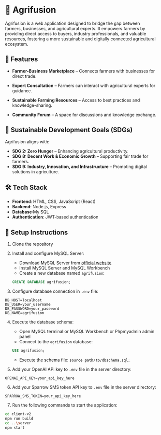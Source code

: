 # 🌾 Agrifusion

Agrifusion is a web application designed to bridge the gap between farmers, businesses, and agricultural experts. It empowers farmers by providing direct access to buyers, industry professionals, and valuable resources, fostering a more sustainable and digitally connected agricultural ecosystem.

## 🚀 Features

- **Farmer-Business Marketplace** – Connects farmers with businesses for direct trade.

- **Expert Consultation** – Farmers can interact with agricultural experts for guidance.

- **Sustainable Farming Resources** – Access to best practices and knowledge-sharing.

- **Community Forum** – A space for discussions and knowledge exchange.

## 🎯 Sustainable Development Goals (SDGs)

Agrifusion aligns with:

- **SDG 2: Zero Hunger** – Enhancing agricultural productivity.
- **SDG 8: Decent Work & Economic Growth** – Supporting fair trade for farmers.
- **SDG 9: Industry, Innovation, and Infrastructure** – Promoting digital solutions in agriculture.

## 🛠️ Tech Stack

- **Frontend**: HTML, CSS, JavaScript (React)
- **Backend**: Node.js, Express
- **Database**:My SQL
- **Authentication**: JWT-based authentication



## 🚀 Setup Instructions

1. Clone the repository

2. Install and configure MySQL Server:
   - Download MySQL Server from [official website](https://dev.mysql.com/downloads/mysql/)
   - Install MySQL Server and MySQL Workbench
   - Create a new database named `agrifusion`:
   ```sql
   CREATE DATABASE agrifusion;
   ```

3. Configure database connection  in `.env` file:
```
DB_HOST=localhost
DB_USER=your_username
DB_PASSWORD=your_password
DB_NAME=agrifusion
```
4. Execute the database schema:
   - Open MySQL terminal or MySQL Workbench or Phpmyadmin admin panel
   - Connect to the `agrifusion` database:
   ```sql
   USE agrifusion;
   ```
   - Execute the schema file:
   `source path/to/dbschema.sql;`

5. Add your OpenAI API key to `.env` file in the server directory:

```OPENAI_API_KEY=your_api_key_here```

6. Add your Sparrow SMS token API key to `.env` file in the server directory:

```SPARROW_SMS_TOKEN=your_api_key_here```

7. Run the following commands to start the application:
```bash
cd client-v2
npm run build
cd ..\server
npm start
```



